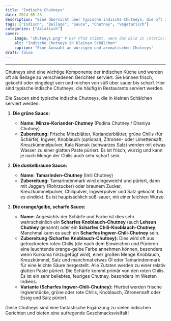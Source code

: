 ```yaml
---
title: "Indische Chutneys"
date: 2024-05-23
description: "Eine Übersicht über typische indische Chutneys, die oft in Restaurants serviert werden, inklusive Minze-Koriander und Tamarinden Chutney."
tags: ["Indisch", "Beilage", "Sauce", "Chutney", "Vegetarisch"]
categories: ["Asiatisch"]
cover:
    image: "chutneys.png" # Der Pfad stimmt, wenn das Bild in /static/images/ liegt
    alt: "Indische Chutneys in kleinen Schälchen"
    caption: "Eine Auswahl an würzigen und aromatischen Chutneys"
draft: false
---
```


---

Chutneys sind eine wichtige Komponente der indischen Küche und werden oft als Beilage zu verschiedenen Gerichten serviert. Sie können frisch, gekocht oder eingelegt sein und reichen von süß über sauer bis scharf. Hier sind typische indische Chutneys, die häufig in Restaurants serviert werden.

Die Saucen sind typische indische Chutneys, die in kleinen Schälchen serviert werden:

1. **Die grüne Sauce:**
    * **Name:** **Minze-Koriander-Chutney** (Pudina Chutney / Dhaniya Chutney)
    * **Zubereitung:** Frische Minzblätter, Korianderblätter, grüne Chilis (für Schärfe), Ingwer, Knoblauch (optional), Zitronen- oder Limettensaft, Kreuzkümmelpulver, Kala Namak (schwarzes Salz) werden mit etwas Wasser zu einer glatten Paste püriert. Es ist frisch, würzig und kann je nach Menge der Chilis auch sehr scharf sein.

2. **Die dunkelbraune Sauce:**
    * **Name:** **Tamarinden-Chutney** (Imli Chutney)
    * **Zubereitung:** Tamarindenmark wird eingeweicht und püriert, dann mit Jaggery (Rohrzucker) oder braunem Zucker, Kreuzkümmelpulver, Chilipulver, Ingwerpulver und Salz gekocht, bis es eindickt. Es ist hauptsächlich süß-sauer, mit einer leichten Würze.

3. **Die orange/gelbe, scharfe Sauce:**
    * **Name:** Angesichts der Schärfe und Farbe ist dies sehr wahrscheinlich ein **Scharfes Knoblauch-Chutney** (auch **Lehsun Chutney** genannt) oder ein **Scharfes Chili-Knoblauch-Chutney**. Manchmal kann es auch ein **Scharfes Ingwer-Chili-Chutney** sein.
    * **Zubereitung (Scharfes Knoblauch-Chutney):** Dies wird oft aus getrockneten roten Chilis (die nach dem Einweichen und Pürieren eine leuchtende orange-gelbe Farbe annehmen können, besonders wenn Kurkuma hinzugefügt wird), einer großen Menge Knoblauch, Kreuzkümmel, Salz und manchmal etwas Öl oder Tamarindenmark für eine leichte Säure hergestellt. Alle Zutaten werden zu einer relativ glatten Paste püriert. Die Schärfe kommt primär von den roten Chilis. Es ist ein sehr beliebtes, feuriges Chutney, besonders im Westen Indiens.
    * **Variante (Scharfes Ingwer-Chili-Chutney):** Hierbei werden frische Ingwerstücke, grüne oder rote Chilis, Knoblauch, Zitronensaft oder Essig und Salz püriert.

Diese Chutneys sind eine fantastische Ergänzung zu vielen indischen Gerichten und bieten eine aufregende Geschmacksvielfalt!
